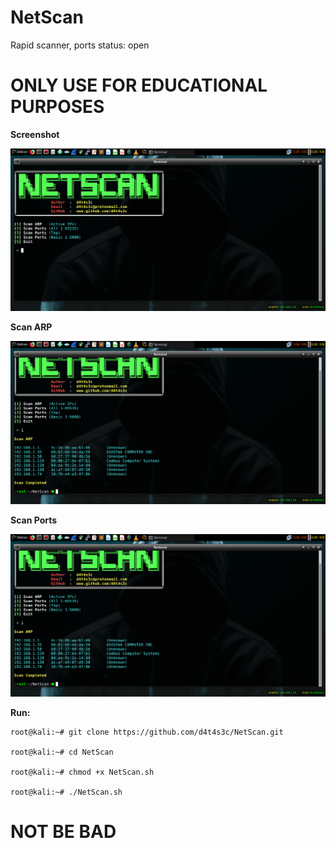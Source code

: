 # NetScan
Rapid scanner, ports status: open

# ONLY USE FOR EDUCATIONAL PURPOSES

**Screenshot**

![](/screenshot/001.png)

**Scan ARP**

![](/screenshot/002.png)

**Scan Ports**

![](/screenshot/002.png)

**Run:**
```
root@kali:~# git clone https://github.com/d4t4s3c/NetScan.git

root@kali:~# cd NetScan

root@kali:~# chmod +x NetScan.sh

root@kali:~# ./NetScan.sh
```

# NOT BE BAD


